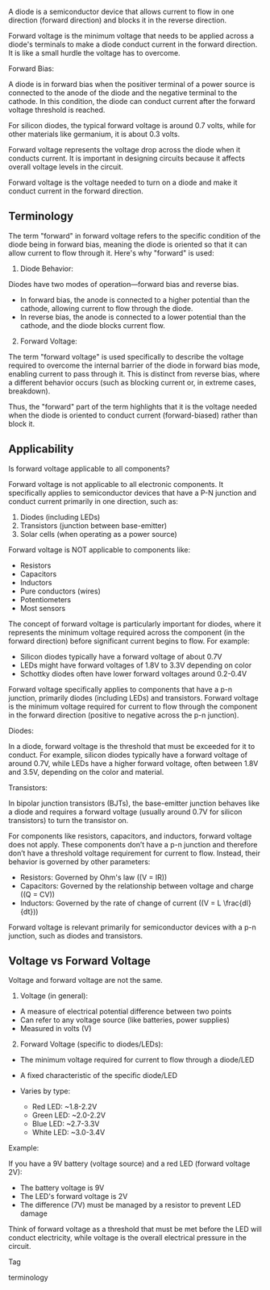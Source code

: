 
A diode is a semiconductor device that allows current to flow in one direction (forward direction) and blocks it in the reverse direction.

Forward voltage is the minimum voltage that needs to be applied across a diode's terminals to make a diode conduct current in the forward direction. It is like a small hurdle the voltage has to overcome.

Forward Bias:

A diode is in forward bias when the positiver terminal of a power source is connected to the anode of the diode and the negative terminal to the cathode. In this condition, the diode can conduct current after the forward voltage threshold is reached.

For silicon diodes, the typical forward voltage is around 0.7 volts, while for other materials like germanium, it is about 0.3 volts.

Forward voltage represents the voltage drop across the diode when it conducts current. It is important in designing circuits because it affects overall voltage levels in the circuit.

Forward voltage is the voltage needed to turn on a diode and make it conduct current in the forward direction.

## Terminology

The term "forward" in forward voltage refers to the specific condition of the diode being in forward bias, meaning the diode is oriented so that it can allow current to flow through it. Here's why "forward" is used:

1. Diode Behavior:

Diodes have two modes of operation—forward bias and reverse bias.

   - In forward bias, the anode is connected to a higher potential than the cathode, allowing current to flow through the diode.
   - In reverse bias, the anode is connected to a lower potential than the cathode, and the diode blocks current flow.

2. Forward Voltage:

The term "forward voltage" is used specifically to describe the voltage required to overcome the internal barrier of the diode in forward bias mode, enabling current to pass through it. This is distinct from reverse bias, where a different behavior occurs (such as blocking current or, in extreme cases, breakdown).

Thus, the "forward" part of the term highlights that it is the voltage needed when the diode is oriented to conduct current (forward-biased) rather than block it.

## Applicability

Is forward voltage applicable to all components?

Forward voltage is not applicable to all electronic components. It specifically applies to semiconductor devices that have a P-N junction and conduct current primarily in one direction, such as:

1. Diodes (including LEDs)
2. Transistors (junction between base-emitter)
3. Solar cells (when operating as a power source)

Forward voltage is NOT applicable to components like:

- Resistors
- Capacitors
- Inductors
- Pure conductors (wires)
- Potentiometers
- Most sensors

The concept of forward voltage is particularly important for diodes, where it represents the minimum voltage required across the component (in the forward direction) before significant current begins to flow. For example:

- Silicon diodes typically have a forward voltage of about 0.7V
- LEDs might have forward voltages of 1.8V to 3.3V depending on color
- Schottky diodes often have lower forward voltages around 0.2-0.4V

Forward voltage specifically applies to components that have a p-n junction, primarily diodes (including LEDs) and transistors. Forward voltage is the minimum voltage required for current to flow through the component in the forward direction (positive to negative across the p-n junction).

Diodes:

In a diode, forward voltage is the threshold that must be exceeded for it to conduct. For example, silicon diodes typically have a forward voltage of around 0.7V, while LEDs have a higher forward voltage, often between 1.8V and 3.5V, depending on the color and material.

Transistors:

In bipolar junction transistors (BJTs), the base-emitter junction behaves like a diode and requires a forward voltage (usually around 0.7V for silicon transistors) to turn the transistor on.

For components like resistors, capacitors, and inductors, forward voltage does not apply. These components don’t have a p-n junction and therefore don’t have a threshold voltage requirement for current to flow. Instead, their behavior is governed by other parameters:

- Resistors: Governed by Ohm's law (\(V = IR\))
- Capacitors: Governed by the relationship between voltage and charge (\(Q = CV\))
- Inductors: Governed by the rate of change of current (\(V = L \frac{dI}{dt}\))

Forward voltage is relevant primarily for semiconductor devices with a p-n junction, such as diodes and transistors.

## Voltage vs Forward Voltage

Voltage and forward voltage are not the same.

1. Voltage (in general):

- A measure of electrical potential difference between two points
- Can refer to any voltage source (like batteries, power supplies)
- Measured in volts (V)

2. Forward Voltage (specific to diodes/LEDs):

- The minimum voltage required for current to flow through a diode/LED
- A fixed characteristic of the specific diode/LED
- Varies by type:

  * Red LED: ~1.8-2.2V
  * Green LED: ~2.0-2.2V
  * Blue LED: ~2.7-3.3V
  * White LED: ~3.0-3.4V

Example:

If you have a 9V battery (voltage source) and a red LED (forward voltage 2V):

- The battery voltage is 9V
- The LED's forward voltage is 2V
- The difference (7V) must be managed by a resistor to prevent LED damage

Think of forward voltage as a threshold that must be met before the LED will conduct electricity, while voltage is the overall electrical pressure in the circuit.

Tag

terminology
